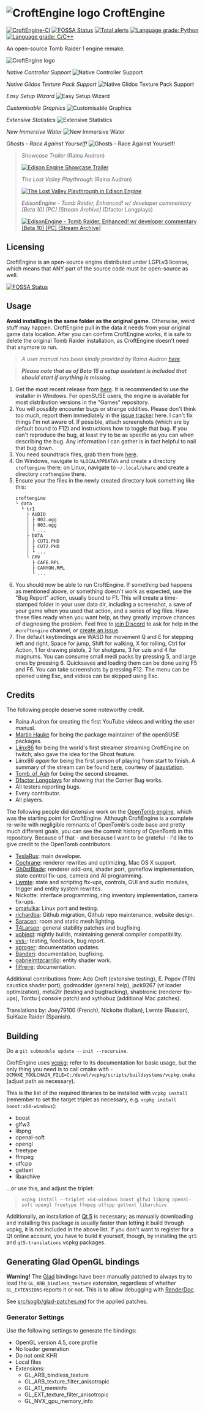 # ![CroftEngine logo](./share/logo_32.png) CroftEngine

[![CroftEngine-CI](https://github.com/stohrendorf/CroftEngine/actions/workflows/repo-sync.yml/badge.svg)](https://github.com/stohrendorf/CroftEngine/actions/workflows/repo-sync.yml)
[![FOSSA Status](https://app.fossa.io/api/projects/git%2Bgithub.com%2Fstohrendorf%2FCroftEngine.svg?type=shield)](https://app.fossa.io/projects/git%2Bgithub.com%2Fstohrendorf%2FCroftEngine?ref=badge_shield)
[![Total alerts](https://img.shields.io/lgtm/alerts/g/stohrendorf/CroftEngine.svg?logo=lgtm&logoWidth=18)](https://lgtm.com/projects/g/stohrendorf/CroftEngine/alerts/)
[![Language grade: Python](https://img.shields.io/lgtm/grade/python/g/stohrendorf/CroftEngine.svg?logo=lgtm&logoWidth=18)](https://lgtm.com/projects/g/stohrendorf/CroftEngine/context:python)
[![Language grade: C/C++](https://img.shields.io/lgtm/grade/cpp/g/stohrendorf/CroftEngine.svg?logo=lgtm&logoWidth=18)](https://lgtm.com/projects/g/stohrendorf/CroftEngine/context:cpp)

An open-source Tomb Raider 1 engine remake.

![CroftEngine logo](./share/splash.png)

*Native Controller Support*
![Native Controller Support](./readme-assets/controller-config.jpg)

*Native Glidos Texture Pack Support*
![Native Glidos Texture Pack Support](./readme-assets/glidos-pack.jpg)

*Easy Setup Wizard*
![Easy Setup Wizard](./readme-assets/setup-wizard.jpg)

*Customisable Graphics*
![Customisable Graphics](./readme-assets/graphics-settings.jpg)

*Extensive Statistics*
![Extensive Statistics](./readme-assets/stats.jpg)

*New Immersive Water*
![New Immersive Water](./readme-assets/water.jpg)

*Ghosts - Race Against Yourself!*
![Ghosts - Race Against Yourself!](./readme-assets/ghost.jpg)

> *Showcase Trailer* (Raina Audron)
>
> [![Edison Engine Showcase Trailer](https://img.youtube.com/vi/IAA6ILvQ4Uw/0.jpg)](https://www.youtube.com/watch?v=IAA6ILvQ4Uw)
>
> *The Lost Valley Playthrough* (Raina Audron)
>
> [![The Lost Valley Playthrough in Edison Engine](https://img.youtube.com/vi/o8FEo1QU1QM/0.jpg)](https://www.youtube.com/watch?v=o8FEo1QU1QM)
>
> *EdisonEngine - Tomb Raider, Enhanced! w/ developer commentary \[Beta 10\] \[PC\] \[Stream Archive\]* (Dfactor
> Longplays)
>
> [![EdisonEngine - Tomb Raider, Enhanced! w/ developer commentary \[Beta 10\] \[PC\] \[Stream Archive\]](https://img.youtube.com/vi/ayMPVAKTMWI/0.jpg)](https://www.youtube.com/watch?v=ayMPVAKTMWI)

## Licensing

CroftEngine is an open-source engine distributed under LGPLv3 license, which means that ANY part of the source code
must be open-source as well.

[![FOSSA Status](https://app.fossa.io/api/projects/git%2Bgithub.com%2Fstohrendorf%2FCroftEngine.svg?type=large)](https://app.fossa.io/projects/git%2Bgithub.com%2Fstohrendorf%2FCroftEngine?ref=badge_large)

## Usage

**Avoid installing in the same folder as the original game.** Otherwise, weird stuff may happen. CroftEngine
pull in the data it needs from your original game data location. After you can confirm CroftEngine works, it
is safe to delete the original Tomb Raider installation, as CroftEngine doesn't need that anymore to run.

> *A user manual has been kindly provided by Raina
Audron [here](https://drive.google.com/file/d/1iRz4Svdi_dhmlDNFYeZqyP-wfApWhDoN/view)*.

> ***Please note that as of Beta 15 a setup assistant is included that should start if anything is missing.***

1. Get the most recent release from [here](https://github.com/stohrendorf/CroftEngine/releases). It is recommended to
   use the installer in Windows. For openSUSE users, the engine is available for most distribution versions in the
   "Games" repository.
2. You will possibly encounter bugs or strange oddities. Please don't think too much, report them immediately in
   the [issue tracker](https://github.com/stohrendorf/CroftEngine/issues) here. I can't fix things I'm not aware of. If
   possible, attach screenshots (which are by default bound to F12) and instructions how to toggle that bug. If you
   can't reproduce the bug, at least try to be as specific as you can when describing the bug. Any information I can
   gather is in fact helpful to nail that bug down.
3. You need soundtrack files, grab them from [here](https://opentomb.earvillage.net/).
4. On Windows, navigate to `%LOCALAPPDATA%` and create a directory `croftengine` there; on Linux, navigate
   to `~/.local/share` and create a directory `croftengine` there.
5. Ensure your the files in the newly created directory look something like this:
   ```
   croftengine
   └ data
     └ tr1
       ├ AUDIO
       │ ├ 002.ogg
       │ ├ 003.ogg
       │ └ ...
       ├ DATA
       │ ├ CUT1.PHD
       │ ├ CUT2.PHD
       │ └ ...
       └ FMV
         ├ CAFE.RPL
         ├ CANYON.RPL
         └ ...
   ```
6. You should now be able to run CroftEngine. If something bad happens as mentioned above, or something doesn't work as
   expected, use the "Bug Report" action, usually bound to F1. This will create a time-stamped folder in your user data
   dir, including a screenshot, a save of your game when you used that action, and a series of log files. Have these
   files ready when you want help, as they greatly improve chances of diagnosing the problem. Feel free to
   [join Discord](https://discord.gg/ndBqb5BmkH) to ask for help in the `#croftengine` channel, or
   [create an issue](https://github.com/stohrendorf/CroftEngine/issues).
7. The default keybindings are WASD for movement Q and E for stepping left and right, Space for jump, Shift for walking,
   X for rolling, Ctrl for Action, 1 for drawing pistols, 2 for shotguns, 3 for uzis and 4 for magnums. You can consume
   small medi packs by pressing 5, and large ones by pressing 6. Quicksaves and loading them can be done using F5 and
   F6. You can take screenshots by pressing F12. The menu can be opened using Esc, and videos can be skipped using Esc.

## Credits

The following people deserve some noteworthy credit.

* Raina Audron for creating the first YouTube videos and writing the user manual.
* [Martin Hauke](https://build.opensuse.org/users/mnhauke) for being the package maintainer of the openSUSE packages.
* [Liinx86](https://www.twitch.tv/liinx86) for being the world's first streamer streaming CroftEngine on twitch; also
  gave the idea for the Ghost feature.
* Liinx86 *again* for being the first person of playing from start to finish. A summary of the stream can be
  found [here](https://www.youtube.com/watch?v=P20YoVw2W6E), courtesy
  of [jaaystation](https://www.twitch.tv/jaaystation).
* [Tomb_of_Ash](https://www.twitch.tv/tomb_of_ash) for being the second streamer.
* [Dfactor Longplays](https://www.youtube.com/channel/UCwLhYb4QDAzQfzbhAHGKjgQ) for showing that the Corner Bug works.
* All testers reporting bugs.
* Every contributor.
* All players.

The following people did extensive work on the [OpenTomb engine](http://opentomb.github.io/), which was the starting
point for CroftEngine. Although CroftEngine is a complete re-write with negligible remnants of OpenTomb's code base
and pretty much different goals, you can see the commit history of OpenTomb in this repository. Because of that - and
because I want to be grateful - I'd like to give credit to the OpenTomb contributors.

* [TeslaRus](https://github.com/TeslaRus): main developer.
* [Cochrane](https://github.com/Cochrane): renderer rewrites and optimizing, Mac OS X support.
* [Gh0stBlade](https://github.com/Gh0stBlade): renderer add-ons, shader port, gameflow implementation, state control
  fix-ups, camera and AI programming.
* [Lwmte](https://github.com/Lwmte): state and scripting fix-ups, controls, GUI and audio modules, trigger and entity
  system rewrites.
* Nickotte: interface programming, ring inventory implementation, camera fix-ups.
* [pmatulka](https://github.com/pmatulka): Linux port and testing.
* [richardba](https://github.com/richardba): Github migration, Github repo maintenance, website design.
* [Saracen](https://github.com/Saracen): room and static mesh lighting.
* [T4Larson](https://github.com/T4Larson): general stability patches and bugfixing.
* [vobject](https://github.com/vobject): nightly builds, maintaining general compiler compatibility.
* [vvs-](https://github.com/vvs-): testing, feedback, bug report.
* [xproger](https://github.com/xproger): documentation updates.
* [Banderi](https://github.com/Banderi): documentation, bugfixing.
* [gabrielmtzcarrillo](https://github.com/gabrielmtzcarrillo): entity shader work.
* [filfreire](https://github.com/filfreire): documentation.

Additional contributions from: Ado Croft (extensive testing), E. Popov (TRN caustics shader port), godmodder (general
help), jack9267 (vt loader optimization), meta2tr (testing and bugtracking), shabtronic (renderer fix-ups), Tonttu (
console patch) and xythobuz (additional Mac patches).

Translations by: Joey79100 (French), Nickotte (Italian), Lwmte (Russian), SuiKaze Raider (Spanish).

## Building

Do a `git submodule update --init --recursive`.

CroftEngine uses [vcpkg](https://github.com/Microsoft/vcpkg); refer to its documentation for basic usage, but the only
thing you need is to call cmake with
`-DCMAKE_TOOLCHAIN_FILE=C:/devel/vcpkg/scripts/buildsystems/vcpkg.cmake` (adjust path as necessary).

This is the list of the required libraries to be installed with `vcpkg install` (remember to set the target triplet as
necessary, e.g. `vcpkg install boost:x64-windows`):

* boost
* glfw3
* libpng
* openal-soft
* opengl
* freetype
* ffmpeg
* utfcpp
* gettext
* libarchive

...or use this, and adjust the triplet:
> `vcpkg install --triplet x64-windows boost glfw3 libpng openal-soft opengl freetype ffmpeg utfcpp gettext libarchive`

Additionally, an installation of [Qt 5](https://www.qt.io) is necessary; as manually downloading and installing this
package is usually faster than letting it build through vcpkg, it is not included in the above list. If you don't want
to register for a Qt online account, you have to build it yourself, though, by installing the `qt5` and
`qt5-translations` vcpkg packages.

## Generating Glad OpenGL bindings

**Warning!** The [Glad](https://glad.dav1d.de/) bindings have been manually patched to always try to load
the `GL_ARB_bindless_texture` extension, regardless of whether `GL_EXTENSIONS` reports it or not. This is to allow
debugging with [RenderDoc](https://github.com/baldurk/renderdoc/).

See [src/soglb/glad-patches.md](./src/soglb/glad-patches.md) for the applied patches.

### Generator Settings

Use the following settings to generate the bindings:

* OpenGL version 4.5, core profile
* No loader generation
* Do not omit KHR
* Local files
* Extensions:
    * GL_ARB_bindless_texture
    * GL_ARB_texture_filter_anisotropic
    * GL_ATI_meminfo
    * GL_EXT_texture_filter_anisotropic
    * GL_NVX_gpu_memory_info
